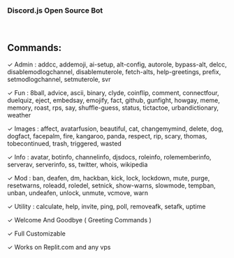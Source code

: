 ### Discord.js Open Source Bot

<br/>

## Commands:
✓ Admin : addcc, addemoji, ai-setup, alt-config, autorole, bypass-alt, delcc, disablemodlogchannel, disablemuterole, fetch-alts, help-greetings, prefix, setmodlogchannel, setmuterole, svr

✓ Fun : 8ball, advice, ascii, binary, clyde, coinflip, comment, connectfour, duelquiz, eject, embedsay, emojify, fact, github, gunfight, howgay, meme, memory, roast, rps, say, shuffle-guess, status, tictactoe, urbandictionary, weather

✓ Images : affect, avatarfusion, beautiful, cat, changemymind, delete, dog, dogfact, facepalm, fire, kangaroo, panda, respect, rip, scary, thomas, tobecontinued, trash, triggered, wasted

✓ Info : avatar, botinfo, channelinfo, djsdocs, roleinfo, rolememberinfo, serverav, serverinfo, ss, twitter, whois, wikipedia

✓ Mod : ban, deafen, dm, hackban, kick, lock, lockdown, mute, purge, resetwarns, roleadd, roledel, setnick, show-warns, slowmode, tempban, unban, undeafen, unlock, unmute, vcmove, warn

✓ Utility : calculate, help, invite, ping, poll, removeafk, setafk, uptime

✓ Welcome And Goodbye ( Greeting Commands )

✓ Full Customizable

✓ Works on Replit.com and any vps

<br/>
